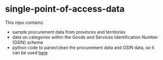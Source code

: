 # single-point-of-access-data

This repo contains:
- sample procurement data from provinces and territories
- data on categories within the Goods and Services Identification Number (GSIN) scheme
- python code to parse/clean the procurement data and GSIN data, so it can be used [here](https://github.com/cds-snc/single-point-of-access-prototype)

